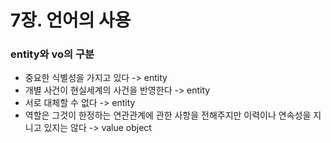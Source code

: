 # 7장. 언어의 사용

### entity와 vo의 구분
- 중요한 식별성을 가지고 있다 -> entity
- 개별 사건이 현실세계의 사건을 반영한다 -> entity
- 서로 대체할 수 없다 -> entity
- 역할은 그것이 한정하는 연관관계에 관한 사항을 전해주지만 이력이나 연속성을 지니고 있지는 않다 -> value object

